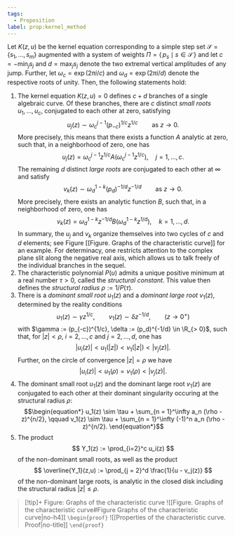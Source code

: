 ```yaml
---
tags:
  - Proposition
label: prop:kernel_method
---
```

Let $K(z,u)$ be the kernel equation corresponding to a simple step set $\mathcal{S} = \{s_1, \dots, s_m\}$ augmented with a system of weights $\Pi = \{\, p_s \mid s \in \mathcal{S} \,\}$ and let $c = - \min_j s_j$ and $d = \max_j s_j$ denote the two extremal vertical amplitudes of any jump.
Further, let $\omega_c = \exp\left(2 \pi i/c\right)$ and $\omega_d = \exp\left(2 \pi i / d\right)$ denote the respective roots of unity. 
Then, the following statements hold:
1. The kernel equation $K(z,u) = 0$ defines $c + d$ branches of a single algebraic curve. Of these branches, there are $c$ distinct *small roots* $u_1, \dots, u_c$, conjugated to each other at zero, satisfying
$$\begin{equation*}
u_j(z) \sim \omega_c^{j-1}(p_{-c})^{1/c}z^{1/c} \qquad \text{as $z \to 0$.}
\end{equation*}$$
More precisely, this means that there exists a function $A$ analytic at zero, such that, in a neighborhood of zero, one has
$$\begin{equation*}
u_j(z) = \omega_c^{j-1} z^{1/c} 
A\left(
\omega_c^{j-1}z^{1/c}
\right) , \quad j = 1, \dots, c.
%% = u_1\left(\omega_c^{j-1} z\right), \quad j = 1, \dots, c. %%
\end{equation*}$$
The remaining $d$ distinct *large roots* are conjugated to each other at $\infty$ and satisfy
$$\begin{equation*}
v_k(z) \sim \omega_d^{1-k}(p_d)^{-1/d}z^{-1/d} \qquad \text{as $z \to 0$.}
\end{equation*}$$
More precisely, there exists an analytic function $B$, such that, in a neighborhood of zero, one has
$$\begin{equation*}
v_k(z) = \omega_d^{1-k}z^{-1/d} 
B\left(
\omega_d^{1-k}z^{1/d}
\right), \quad k = 1, \dots, d.
%% = v_1\left(\omega_d^{k-1}z\right), \quad k = 1, \dots, d. %%
\end{equation*}$$
In summary, the $u_j$ and $v_k$ organize themselves into two cycles of $c$ and $d$ elements; see Figure [[Figure. Graphs of the characteristic curve]] for an example.
For determinacy, one restricts attention to the complex plane slit along the negative real axis, which allows us to talk freely of the individual branches in the sequel.
27. The characteristic polynomial $P(u)$ admits a unique positive minimum at a real number $\tau > 0$, called the *structural constant*. This value then defines the *structural radius* $\rho := 1/P(\tau)$. 
28. There is a *dominant small root* $u_1(z)$ and a *dominant large root* $v_1(z)$, determined by the reality conditions
$$
u_1(z) \sim \gamma z^{1/c}, \qquad v_1(z) \sim \delta z^{-1/d}, \qquad (z \to 0^+)
$$
with $\gamma := (p_{-c})^{1/c}, \delta := (p_d)^{-1/d} \in \R_{> 0}$,
such that, for $|z| < \rho, ~ i = 2,\dots,c$ and $j = 2,\dots,d$, one has
$$\begin{equation*}
|u_i(z)| < u_1(|z|) < v_1(|z|) < |v_j(z)|.
\end{equation*}$$
Further, on the circle of convergence $|z| = \rho$ we have
$$
|u_i(z)| < u_1(\rho) = v_1(\rho) < |v_j(z)|.
$$
41. The dominant small root $u_1(z)$ and the dominant large root $v_1(z)$ are conjugated to each other at their dominant singularity occuring at the structural radius $\rho$:
$$\begin{equation*}
u_1(z) \sim \tau + \sum_{n = 1}^\infty a_n (\rho - z)^{n/2}, \qquad 
v_1(z) \sim \tau + \sum_{n = 1}^\infty (-1)^n a_n (\rho - z)^{n/2}.
\end{equation*}$$
46. The product 
$$
Y_1(z) := \prod_{i=2}^c u_i(z)
$$ 
of the non-dominant small roots, as well as the product 
$$
\overline{Y_1}(z,u) := \prod_{j = 2}^d \frac{1}{u - v_j(z)}
$$
of the non-dominant large roots, is analytic in the closed disk including the structural radius $|z| \leq \rho$.
> [!tip]+ Figure: Graphs of the characteristic curve
> ![[Figure. Graphs of the characteristic curve#Figure Graphs of the characteristic curve|no-h4]]
`\begin{proof}`
![[Properties of the characteristic curve. Proof|no-title]]
`\end{proof}`
